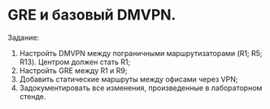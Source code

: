 # GRE и базовый DMVPN.

Задание:

1. Настройть DMVPN между пограничными маршрутизаторами (R1; R5; R13). Центром должен стать R1;
2. Настройть GRE между R1 и R9;
3. Добавить статические маршруты между офисами через VPN;
4. Задокументировать все изменения, произведенные в лабораторном стенде.

